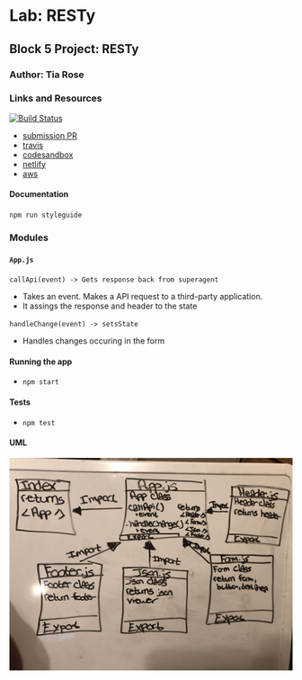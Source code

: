# Lab: RESTy

## Block 5 Project: RESTy

### Author: Tia Rose

### Links and Resources
[![Build Status](https://www.travis-ci.com/tia-rose-401-advanced-javascript/Resty.svg?branch=dev)](https://www.travis-ci.com/tia-rose-401-advanced-javascript/Resty)

* [submission PR](https://github.com/tia-rose-401-advanced-javascript/Resty/pull/1)
* [travis](https://www.travis-ci.com/tia-rose-401-advanced-javascript/Resty)
* [codesandbox](https://codesandbox.io/s/resty-8qihc?fontsize=14)
* [netlify](https://zealous-tesla-34fd2f.netlify.com)
* [aws](http://rest-y.s3-website-us-west-2.amazonaws.com)

#### Documentation
`npm run styleguide`

### Modules
#### `App.js`
`callApi(event) -> Gets response back from superagent`
   * Takes an event. Makes a API request to a third-party application.
   * It assings the response and header to the state

`handleChange(event) -> setsState`
   * Handles changes occuring in the form

#### Running the app
* `npm start`
  
#### Tests
* `npm test`

#### UML
![UML](./assets/Resty-UML.JPG)
